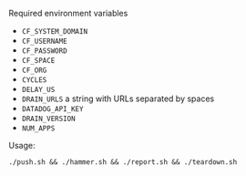 Required environment variables

- `CF_SYSTEM_DOMAIN`
- `CF_USERNAME`
- `CF_PASSWORD`
- `CF_SPACE`
- `CF_ORG`
- `CYCLES`
- `DELAY_US`
- `DRAIN_URLS` a string with URLs separated by spaces
- `DATADOG_API_KEY`
- `DRAIN_VERSION`
- `NUM_APPS`

Usage:

```
./push.sh && ./hammer.sh && ./report.sh && ./teardown.sh
```
